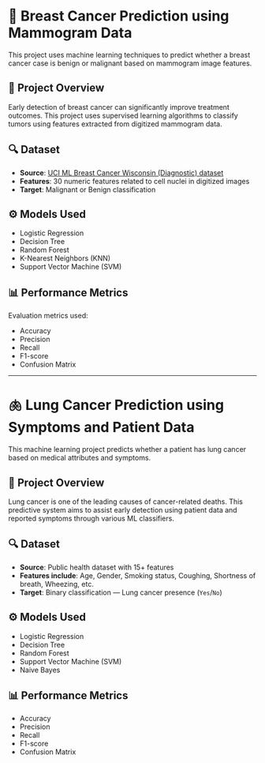 # 🧠 Breast Cancer Prediction using Mammogram Data

This project uses machine learning techniques to predict whether a breast cancer case is benign or malignant based on mammogram image features.

## 📌 Project Overview

Early detection of breast cancer can significantly improve treatment outcomes. This project uses supervised learning algorithms to classify tumors using features extracted from digitized mammogram data.

## 🔍 Dataset

- **Source**: [UCI ML Breast Cancer Wisconsin (Diagnostic) dataset](https://archive.ics.uci.edu/ml/datasets/breast+cancer+wisconsin+(diagnostic))
- **Features**: 30 numeric features related to cell nuclei in digitized images
- **Target**: Malignant or Benign classification

## ⚙️ Models Used

- Logistic Regression
- Decision Tree
- Random Forest
- K-Nearest Neighbors (KNN)
- Support Vector Machine (SVM)

## 📊 Performance Metrics

Evaluation metrics used:
- Accuracy
- Precision
- Recall
- F1-score
- Confusion Matrix


---

# 🫁 Lung Cancer Prediction using Symptoms and Patient Data

This machine learning project predicts whether a patient has lung cancer based on medical attributes and symptoms.

## 📌 Project Overview

Lung cancer is one of the leading causes of cancer-related deaths. This predictive system aims to assist early detection using patient data and reported symptoms through various ML classifiers.

## 🔍 Dataset

- **Source**: Public health dataset with 15+ features
- **Features include**: Age, Gender, Smoking status, Coughing, Shortness of breath, Wheezing, etc.
- **Target**: Binary classification — Lung cancer presence (`Yes`/`No`)

## ⚙️ Models Used

- Logistic Regression
- Decision Tree
- Random Forest
- Support Vector Machine (SVM)
- Naive Bayes

## 📊 Performance Metrics

- Accuracy
- Precision
- Recall
- F1-score
- Confusion Matrix

